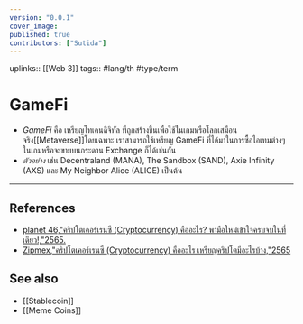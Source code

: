 ```yaml
---
version: "0.0.1"
cover_image:
published: true
contributors: ["Sutida"]
---
```

uplinks:: [[Web 3]]
tags:: #lang/th #type/term

# GameFi
- *GameFi* คือ เหรียญโทเคนดิจิทัล ที่ถูกสร้างขึ้นเพื่อใช้ในเกมหรือโลกเสมือนจริง[[Metaverse]]โดยเฉพาะ เราสามารถใช้เหรียญ GameFi ที่ได้มาในการซื้อไอเทมต่างๆ ในเกมหรือจะขายบนกระดาน Exchange ก็ได้เช่นกัน
- *ตัวอย่าง* เช่น Decentraland (MANA), The Sandbox (SAND), Axie Infinity (AXS) และ My Neighbor Alice (ALICE) เป็นต้น

---
## References
- [planet 46,"คริปโตเคอร์เรนซี (Cryptocurrency) คืออะไร? พามือใหม่เข้าใจครบจบในที่เดียว!,"2565.](https://www.finnomena.com/planet46/what-is-cryptocurrency/#h-9)
- [Zipmex,"คริปโตเคอร์เรนซี (Cryptocurrency) คืออะไร เหรียญคริปโตมีอะไรบ้าง,"2565](https://zipmex.com/th/learn/what-is-cryptocurrency/)
## See also
- [[Stablecoin]]
- [[Meme Coins]]
